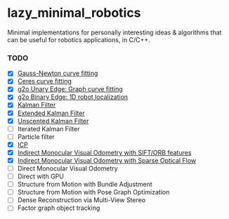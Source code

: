 # lazy_minimal_robotics
Minimal implementations for personally interesting ideas &amp; algorithms that can be useful for robotics applications, in C/C++.


### TODO

- [x] [Gauss-Newton curve fitting](/NonLinearOpt/GaussNewton)
- [x] [Ceres curve fitting](/NonLinearOpt/Ceres)
- [x] [g2o Unary Edge: Graph curve fitting](/NonLinearOpt/GraphOpt/#unary-edge-example)
- [x] [g2o Binary Edge: 1D robot localization](/NonLinearOpt/GraphOpt/#binary-edge-example)
- [x] [Kalman Filter](/KalmanFilter)
- [x] [Extended Kalman Filter](/ExtendedKalmanFilter)
- [x] [Unscented Kalman Filter](/UnscentedKalmanFilter)
- [ ] Iterated Kalman Filter
- [ ] Particle filter
- [x] [ICP](/ICP)
- [x] [Indirect Monocular Visual Odometry with SIFT/ORB features](/VisualOdometry/Indirect/matching)
- [x] [Indirect Monocular Visual Odometry with Sparse Optical Flow](/VisualOdometry/Indirect/tracking)
- [ ] Direct Monocular Visual Odometry
- [ ] Direct with GPU
- [ ] Structure from Motion with Bundle Adjustment
- [ ] Structure from Motion with Pose Graph Optimization
- [ ] Dense Reconstruction via Multi-View Stereo
- [ ] Factor graph object tracking
